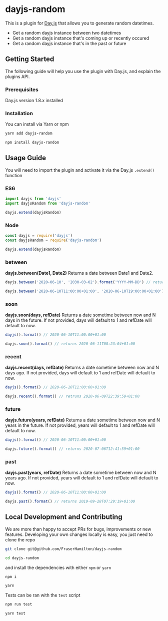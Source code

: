 # dayjs-random

This is a plugin for [Day.js](https://github.com/iamkun/dayjs) that allows you to generate random datetimes.

- Get a random dayjs instance between two datetimes
- Get a random dayjs instance that's coming up or recently occured
- Get a random dayjs instance that's in the past or future

## Getting Started

The following guide will help you use the plugin with Day.js, and explain the plugins API.

### Prerequisites
Day.js version 1.8.x installed

### Installation
You can install via Yarn or npm

```bash
yarn add dayjs-random
```
```bash
npm install dayjs-random
```

## Usage Guide

You will need to import the plugin and activate it via the Day.js `.extend()` function

### ES6
```javascript
import dayjs from 'dayjs'
import dayjsRandom from 'dayjs-random'

dayjs.extend(dayjsRandom)
```

### Node

```javascript
const dayjs = require('dayjs')
const dayjsRandom = require('dayjs-random')

dayjs.extend(dayjsRandom)
```

### between
**dayjs.between(Date1, Date2)**
Returns a date between Date1 and Date2.
```javascript
dayjs.between('2020-06-10', '2030-03-02').format('YYYY-MM-DD') // returns 2026-08-27

dayjs.between('2020-06-10T11:00:00+01:00', '2020-06-10T19:00:00+01:00').format() // returns 2020-06-10T15:52:59+01:00
```

### soon
**dayjs.soon(days, refDate)**
Returns a date sometime between now and N days in the future. If not provided, days will default to 1 and refDate will default to now.
```javascript
dayjs().format() // 2020-06-10T11:00:00+01:00

dayjs.soon().format() // returns 2020-06-11T08:23:04+01:00

```

### recent
**dayjs.recent(days, refDate)**
Returns a date sometime between now and N days ago. If not provided, days will default to 1 and refDate will default to now.
```javascript
dayjs().format() // 2020-06-10T11:00:00+01:00

dayjs.recent().format() // retruns 2020-06-09T22:39:59+01:00
```

### future
**dayjs.future(years, refDate)**
Returns a date sometime between now and N years in the future. If not provided, years will default to 1 and refDate will default to now.
```javascript
dayjs().format() // 2020-06-10T11:00:00+01:00

dayjs.future().format() // returns 2020-07-06T12:41:59+01:00
```

### past
**dayjs.past(years, refDate)**
Returns a date sometime between now and N years ago. If not provided, years will default to 1 and refDate will default to now.
```javascript
dayjs().format() // 2020-06-10T11:00:00+01:00

dayjs.past().format() // returns 2019-09-28T07:29:19+01:00
```

## Local Development and Contributing

We are more than happy to accept PRs for bugs, improvements or new features.
Developing your own changes locally is easy, you just need to clone the repo

```bash
git clone git@github.com/FraserHamilton/dayjs-random

cd dayjs-random
```

and install the dependencies with either `npm` or `yarn`

```bash
npm i
```

```bash
yarn
```

Tests can be ran with the `test` script

```bash
npm run test
```

```bash
yarn test
```

